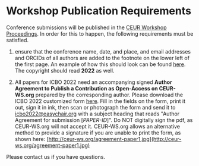 # Workshop Publication Requirements

Conference submissions will be published in the [CEUR Workshop Proceedings](http://ceur-ws.org/). In order for this to happen, the following requirements must be satisfied.

1. ensure that the conference name, date, and place, and email addresses and ORCIDs of all authors are added to the footnote on the lower left of the first page.  An example of how this should look can be found [here](ICBO%202022%20Author%20Footnote.jpg). The copyright should read **2022** as well.

2. All papers for ICBO 2022 need an accompanying signed **Author Agreement to Publish a Contribution as Open-Access on CEUR-WS.org** prepared by the corresponding author. Please download the ICBO 2022 customized form [here](ceur-author-agreement-ccby-ntp%20for%20ICBO%202022.pdf).
Fill in the fields on the form, print it out, sign it in ink, then scan or photograph the form and send it to icbo2022@easychair.org with a subject heading that reads "Author Agreement for submission [*PAPER-ID*]". Do NOT digitally sign the pdf, as CEUR-WS.org will not accept it. CEUR-WS.org allows an alternative method to provide a signature if you are unable to print the form, as shown here: [http://ceur-ws.org/agreement-paper1.jpg](http://ceur-ws.org/agreement-paper1.jpg)

Please contact us if you have questions.
